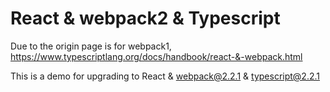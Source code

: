 # React & webpack2 & Typescript


Due to the origin page is for webpack1,
https://www.typescriptlang.org/docs/handbook/react-&-webpack.html


This is a demo for upgrading to React & webpack@2.2.1 & typescript@2.2.1

